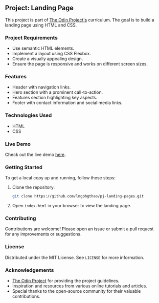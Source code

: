 ## Project: Landing Page

This project is part of [The Odin Project's](https://www.theodinproject.com) curriculum. The goal is to build a landing page using HTML and CSS.

### Project Requirements

- Use semantic HTML elements.
- Implement a layout using CSS Flexbox.
- Create a visually appealing design.
- Ensure the page is responsive and works on different screen sizes.

### Features

- Header with navigation links.
- Hero section with a prominent call-to-action.
- Features section highlighting key aspects.
- Footer with contact information and social media links.

### Technologies Used

- HTML
- CSS

### Live Demo

Check out the live demo [here](https://lngphgthao.github.io/pj-landing-pages/).

### Getting Started

To get a local copy up and running, follow these steps:

1. Clone the repository:
    ```sh
    git clone https://github.com/lngphgthao/pj-landing-pages.git
    ```
2. Open `index.html` in your browser to view the landing page.

### Contributing

Contributions are welcome! Please open an issue or submit a pull request for any improvements or suggestions.

### License

Distributed under the MIT License. See `LICENSE` for more information.

### Acknowledgements

- [The Odin Project](https://www.theodinproject.com) for providing the project guidelines.
- Inspiration and resources from various online tutorials and articles.
- Special thanks to the open-source community for their valuable contributions.